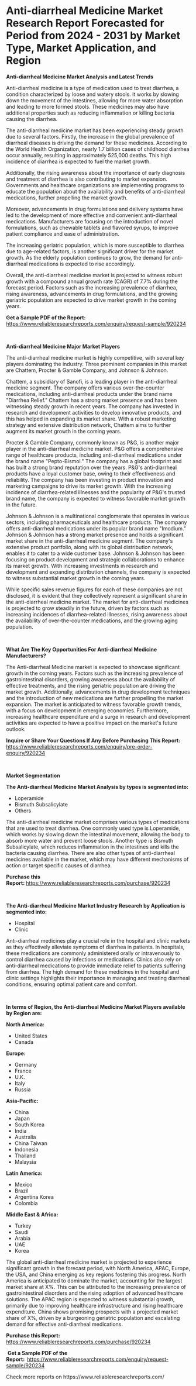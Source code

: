 <p><h1>Anti-diarrheal Medicine Market Research Report Forecasted for Period from 2024 -  2031 by Market Type, Market Application, and Region</h1></p><p><strong>Anti-diarrheal Medicine Market Analysis and Latest Trends</strong></p>
<p><p>Anti-diarrheal medicine is a type of medication used to treat diarrhea, a condition characterized by loose and watery stools. It works by slowing down the movement of the intestines, allowing for more water absorption and leading to more formed stools. These medicines may also have additional properties such as reducing inflammation or killing bacteria causing the diarrhea.</p><p>The anti-diarrheal medicine market has been experiencing steady growth due to several factors. Firstly, the increase in the global prevalence of diarrheal diseases is driving the demand for these medicines. According to the World Health Organization, nearly 1.7 billion cases of childhood diarrhea occur annually, resulting in approximately 525,000 deaths. This high incidence of diarrhea is expected to fuel the market growth.</p><p>Additionally, the rising awareness about the importance of early diagnosis and treatment of diarrhea is also contributing to market expansion. Governments and healthcare organizations are implementing programs to educate the population about the availability and benefits of anti-diarrheal medications, further propelling the market growth.</p><p>Moreover, advancements in drug formulations and delivery systems have led to the development of more effective and convenient anti-diarrheal medications. Manufacturers are focusing on the introduction of novel formulations, such as chewable tablets and flavored syrups, to improve patient compliance and ease of administration.</p><p>The increasing geriatric population, which is more susceptible to diarrhea due to age-related factors, is another significant driver for the market growth. As the elderly population continues to grow, the demand for anti-diarrheal medications is expected to rise accordingly.</p><p>Overall, the anti-diarrheal medicine market is projected to witness robust growth with a compound annual growth rate (CAGR) of 7.7% during the forecast period. Factors such as the increasing prevalence of diarrhea, rising awareness, advancements in drug formulations, and the growing geriatric population are expected to drive market growth in the coming years.</p></p>
<p><strong>Get a Sample PDF of the Report:&nbsp;</strong> <a href="https://www.reliableresearchreports.com/enquiry/request-sample/920234">https://www.reliableresearchreports.com/enquiry/request-sample/920234</a></p>
<p>&nbsp;</p>
<p><strong>Anti-diarrheal Medicine Major Market Players</strong></p>
<p><p>The anti-diarrheal medicine market is highly competitive, with several key players dominating the industry. Three prominent companies in this market are Chattem, Procter & Gamble Company, and Johnson & Johnson. </p><p>Chattem, a subsidiary of Sanofi, is a leading player in the anti-diarrheal medicine segment. The company offers various over-the-counter medications, including anti-diarrheal products under the brand name "Diarrhea Relief." Chattem has a strong market presence and has been witnessing steady growth in recent years. The company has invested in research and development activities to develop innovative products, and this has helped in expanding its market share. With a robust marketing strategy and extensive distribution network, Chattem aims to further augment its market growth in the coming years.</p><p>Procter & Gamble Company, commonly known as P&G, is another major player in the anti-diarrheal medicine market. P&G offers a comprehensive range of healthcare products, including anti-diarrheal medications under the brand name "Pepto-Bismol." The company has a global footprint and has built a strong brand reputation over the years. P&G's anti-diarrheal products have a loyal customer base, owing to their effectiveness and reliability. The company has been investing in product innovation and marketing campaigns to drive its market growth. With the increasing incidence of diarrhea-related illnesses and the popularity of P&G's trusted brand name, the company is expected to witness favorable market growth in the future.</p><p>Johnson & Johnson is a multinational conglomerate that operates in various sectors, including pharmaceuticals and healthcare products. The company offers anti-diarrheal medications under its popular brand name "Imodium." Johnson & Johnson has a strong market presence and holds a significant market share in the anti-diarrheal medicine segment. The company's extensive product portfolio, along with its global distribution network, enables it to cater to a wide customer base. Johnson & Johnson has been focusing on product development and strategic collaborations to enhance its market growth. With increasing investments in research and development and expanding distribution channels, the company is expected to witness substantial market growth in the coming years.</p><p>While specific sales revenue figures for each of these companies are not disclosed, it is evident that they collectively represent a significant share in the anti-diarrheal medicine market. The market for anti-diarrheal medicines is projected to grow steadily in the future, driven by factors such as increasing incidences of diarrhea-related illnesses, rising awareness about the availability of over-the-counter medications, and the growing aging population.</p></p>
<p>&nbsp;</p>
<p><strong>What Are The Key Opportunities For Anti-diarrheal Medicine Manufacturers?</strong></p>
<p><p>The Anti-diarrheal Medicine market is expected to showcase significant growth in the coming years. Factors such as the increasing prevalence of gastrointestinal disorders, growing awareness about the availability of effective treatments, and the rising geriatric population are driving the market growth. Additionally, advancements in drug development techniques and the introduction of new medications are further propelling the market expansion. The market is anticipated to witness favorable growth trends, with a focus on development in emerging economies. Furthermore, increasing healthcare expenditure and a surge in research and development activities are expected to have a positive impact on the market's future outlook.</p></p>
<p><strong>Inquire or Share Your Questions If Any Before Purchasing This Report:</strong> <a href="https://www.reliableresearchreports.com/enquiry/pre-order-enquiry/920234">https://www.reliableresearchreports.com/enquiry/pre-order-enquiry/920234</a></p>
<p>&nbsp;</p>
<p><strong>Market Segmentation</strong></p>
<p><strong>The Anti-diarrheal Medicine Market Analysis by types is segmented into:</strong></p>
<p><ul><li>Loperamide</li><li>Bismuth Subsalicylate</li><li>Others</li></ul></p>
<p><p>The anti-diarrheal medicine market comprises various types of medications that are used to treat diarrhea. One commonly used type is Loperamide, which works by slowing down the intestinal movement, allowing the body to absorb more water and prevent loose stools. Another type is Bismuth Subsalicylate, which reduces inflammation in the intestines and kills the bacteria causing diarrhea. There are also other types of anti-diarrheal medicines available in the market, which may have different mechanisms of action or target specific causes of diarrhea.</p></p>
<p><strong>Purchase this Report:&nbsp;</strong><a href="https://www.reliableresearchreports.com/purchase/920234">https://www.reliableresearchreports.com/purchase/920234</a></p>
<p>&nbsp;</p>
<p><strong>The Anti-diarrheal Medicine Market Industry Research by Application is segmented into:</strong></p>
<p><ul><li>Hospital</li><li>Clinic</li></ul></p>
<p><p>Anti-diarrheal medicines play a crucial role in the hospital and clinic markets as they effectively alleviate symptoms of diarrhea in patients. In hospitals, these medications are commonly administered orally or intravenously to control diarrhea caused by infections or medications. Clinics also rely on anti-diarrheal medications to provide immediate relief to patients suffering from diarrhea. The high demand for these medicines in the hospital and clinic settings highlights their importance in managing and treating diarrheal conditions, ensuring optimal patient care and comfort.</p></p>
<p>&nbsp;</p>
<p><strong>In terms of Region, the Anti-diarrheal Medicine Market Players available by Region are:</strong></p>
<p>
    <p> <strong> North America: </strong>
        <ul>
            <li>United States</li>
            <li>Canada</li>
        </ul>
        </p> 
    <p> <strong> Europe: </strong>
        <ul>
            <li>Germany</li>
            <li>France</li>
            <li>U.K.</li>
            <li>Italy</li>
            <li>Russia</li>
        </ul>
        </p> 
    <p> <strong> Asia-Pacific: </strong>
        <ul>
            <li>China</li>
            <li>Japan</li>
            <li>South Korea</li>
            <li>India</li>
            <li>Australia</li>
            <li>China Taiwan</li>
            <li>Indonesia</li>
            <li>Thailand</li>
            <li>Malaysia</li>
        </ul>
        </p> 
    <p> <strong> Latin America: </strong>
        <ul>
            <li>Mexico</li>
            <li>Brazil</li>
            <li>Argentina Korea</li>
            <li>Colombia</li>
        </ul>
        </p> 
    <p> <strong> Middle East & Africa: </strong>
        <ul>
            <li>Turkey</li>
            <li>Saudi</li>
            <li>Arabia</li>
            <li>UAE</li>
            <li>Korea</li>
        </ul>
    </p>
    </p>
<p><p>The global anti-diarrheal medicine market is projected to experience significant growth in the forecast period, with North America, APAC, Europe, the USA, and China emerging as key regions fostering this progress. North America is anticipated to dominate the market, accounting for the largest market share at X%. This can be attributed to the increasing prevalence of gastrointestinal disorders and the rising adoption of advanced healthcare solutions. The APAC region is expected to witness substantial growth, primarily due to improving healthcare infrastructure and rising healthcare expenditure. China shows promising prospects with a projected market share of X%, driven by a burgeoning geriatric population and escalating demand for effective anti-diarrheal medications.</p></p>
<p><strong>Purchase this Report: </strong><a href="https://www.reliableresearchreports.com/purchase/920234">https://www.reliableresearchreports.com/purchase/920234</a></p>
<p>&nbsp;<strong>Get a Sample PDF of the Report:&nbsp;&nbsp;</strong><a href="https://www.reliableresearchreports.com/enquiry/request-sample/920234">https://www.reliableresearchreports.com/enquiry/request-sample/920234</a></p>
<p><strong></strong></p>
<p>Check more reports on https://www.reliableresearchreports.com/</p>